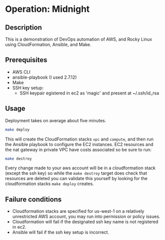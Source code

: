 # Operation: Midnight

## Description
This is a demonstration of DevOps automation of AWS, and Rocky Linux using CloudFormation, Ansible, and Make. 

## Prerequisites
* AWS CLI 
* ansible-playbook (I used 2.7.12)
* Make
* SSH key setup:
  * SSH keypair egistered in ec2 as 'magic' and present at ~/.ssh/id_rsa

## Usage
Deployment takes on average about five minutes. 

```bash
make deploy
```

This will create the CloudFormation stacks `vpc` and `compute`, and then run the Ansible playbook to configure the EC2 instances. EC2 resources and the nat gateway in private VPC have costs associated so be sure to run:

```bash
make destroy
```
Every change made to your aws account will be in a cloudformation stack (except the ssh key) so while the `make destroy` target does check that resources are deleted you can validate this yourself by looking for the cloudformation stacks `make deploy` creates.  

## Failure conditions
* Cloudformation stacks are specified for us-west-1 on a relatively unrestricted AWS account, you may run into permission or policy issues.
* Cloudformation will fail if the designated ssh key name is not registered in ec2.
* Ansible will fail if the ssh key setup is incorrect. 
